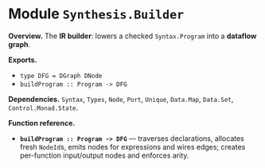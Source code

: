 # Module `Synthesis.Builder`

**Overview.** The **IR builder**: lowers a checked `Syntax.Program` into a **dataflow graph**.

**Exports.**
- `type DFG = DGraph DNode`
- `buildProgram :: Program -> DFG`

**Dependencies.** `Syntax`, `Types`, `Node`, `Port`, `Unique`, `Data.Map`, `Data.Set`, `Control.Monad.State`.

**Function reference.**
- **`buildProgram :: Program -> DFG`** — traverses declarations, allocates fresh `NodeId`s, emits nodes for expressions and wires edges; creates per-function input/output nodes and enforces arity.
